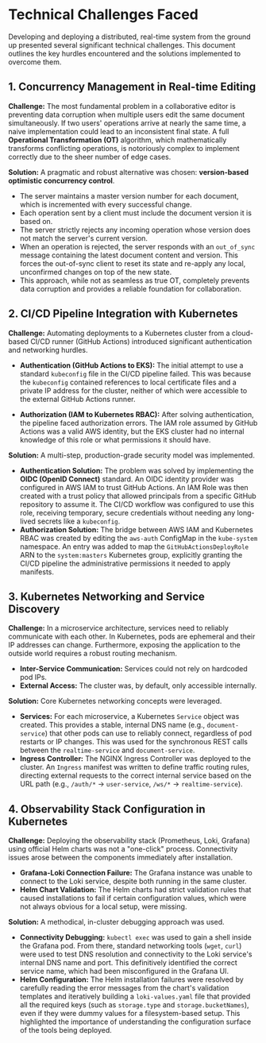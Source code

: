 # Technical Challenges Faced

Developing and deploying a distributed, real-time system from the ground up presented several significant technical challenges. This document outlines the key hurdles encountered and the solutions implemented to overcome them.

## 1. Concurrency Management in Real-time Editing

**Challenge:** The most fundamental problem in a collaborative editor is preventing data corruption when multiple users edit the same document simultaneously. If two users' operations arrive at nearly the same time, a naive implementation could lead to an inconsistent final state. A full **Operational Transformation (OT)** algorithm, which mathematically transforms conflicting operations, is notoriously complex to implement correctly due to the sheer number of edge cases.

**Solution:** A pragmatic and robust alternative was chosen: **version-based optimistic concurrency control**.
-   The server maintains a master version number for each document, which is incremented with every successful change.
-   Each operation sent by a client must include the document version it is based on.
-   The server strictly rejects any incoming operation whose version does not match the server's current version.
-   When an operation is rejected, the server responds with an `out_of_sync` message containing the latest document content and version. This forces the out-of-sync client to reset its state and re-apply any local, unconfirmed changes on top of the new state.
-   This approach, while not as seamless as true OT, completely prevents data corruption and provides a reliable foundation for collaboration.

## 2. CI/CD Pipeline Integration with Kubernetes

**Challenge:** Automating deployments to a Kubernetes cluster from a cloud-based CI/CD runner (GitHub Actions) introduced significant authentication and networking hurdles.

-   **Authentication (GitHub Actions to EKS):** The initial attempt to use a standard `kubeconfig` file in the CI/CD pipeline failed. This was because the `kubeconfig` contained references to local certificate files and a private IP address for the cluster, neither of which were accessible to the external GitHub Actions runner.

-   **Authorization (IAM to Kubernetes RBAC):** After solving authentication, the pipeline faced authorization errors. The IAM role assumed by GitHub Actions was a valid AWS identity, but the EKS cluster had no internal knowledge of this role or what permissions it should have.

**Solution:** A multi-step, production-grade security model was implemented.
-   **Authentication Solution:** The problem was solved by implementing the **OIDC (OpenID Connect)** standard. An OIDC identity provider was configured in AWS IAM to trust GitHub Actions. An IAM Role was then created with a trust policy that allowed principals from a specific GitHub repository to assume it. The CI/CD workflow was configured to use this role, receiving temporary, secure credentials without needing any long-lived secrets like a `kubeconfig`.
-   **Authorization Solution:** The bridge between AWS IAM and Kubernetes RBAC was created by editing the `aws-auth` ConfigMap in the `kube-system` namespace. An entry was added to map the `GitHubActionsDeployRole` ARN to the `system:masters` Kubernetes group, explicitly granting the CI/CD pipeline the administrative permissions it needed to apply manifests.

## 3. Kubernetes Networking and Service Discovery

**Challenge:** In a microservice architecture, services need to reliably communicate with each other. In Kubernetes, pods are ephemeral and their IP addresses can change. Furthermore, exposing the application to the outside world requires a robust routing mechanism.

-   **Inter-Service Communication:** Services could not rely on hardcoded pod IPs.
-   **External Access:** The cluster was, by default, only accessible internally.

**Solution:** Core Kubernetes networking concepts were leveraged.
-   **Services:** For each microservice, a Kubernetes `Service` object was created. This provides a stable, internal DNS name (e.g., `document-service`) that other pods can use to reliably connect, regardless of pod restarts or IP changes. This was used for the synchronous REST calls between the `realtime-service` and `document-service`.
-   **Ingress Controller:** The NGINX Ingress Controller was deployed to the cluster. An `Ingress` manifest was written to define traffic routing rules, directing external requests to the correct internal service based on the URL path (e.g., `/auth/*` -> `user-service`, `/ws/*` -> `realtime-service`).

## 4. Observability Stack Configuration in Kubernetes

**Challenge:** Deploying the observability stack (Prometheus, Loki, Grafana) using official Helm charts was not a "one-click" process. Connectivity issues arose between the components immediately after installation.

-   **Grafana-Loki Connection Failure:** The Grafana instance was unable to connect to the Loki service, despite both running in the same cluster.
-   **Helm Chart Validation:** The Helm charts had strict validation rules that caused installations to fail if certain configuration values, which were not always obvious for a local setup, were missing.

**Solution:** A methodical, in-cluster debugging approach was used.
-   **Connectivity Debugging:** `kubectl exec` was used to gain a shell inside the Grafana pod. From there, standard networking tools (`wget`, `curl`) were used to test DNS resolution and connectivity to the Loki service's internal DNS name and port. This definitively identified the correct service name, which had been misconfigured in the Grafana UI.
-   **Helm Configuration:** The Helm installation failures were resolved by carefully reading the error messages from the chart's validation templates and iteratively building a `loki-values.yaml` file that provided all the required keys (such as `storage.type` and `storage.bucketNames`), even if they were dummy values for a filesystem-based setup. This highlighted the importance of understanding the configuration surface of the tools being deployed.